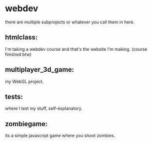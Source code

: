 # webdev
there are multiple subprojects or whatever you call them in here.

## htmlclass:
I'm taking a webdev course and that's the website I'm making. (course finished btw)

## multiplayer_3d_game:
my WebGL project.

## tests:
where I test my stuff, self-explanatory.

## zombiegame:
its a simple javascript game where you shoot zombies.
